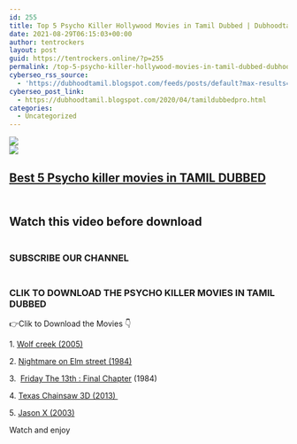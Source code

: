 ```yaml
---
id: 255
title: Top 5 Psycho Killer Hollywood Movies in Tamil Dubbed | Dubhoodtamil |
date: 2021-08-29T06:15:03+00:00
author: tentrockers
layout: post
guid: https://tentrockers.online/?p=255
permalink: /top-5-psycho-killer-hollywood-movies-in-tamil-dubbed-dubhoodtamil/
cyberseo_rss_source:
  - 'https://dubhoodtamil.blogspot.com/feeds/posts/default?max-results=150&start-index=301'
cyberseo_post_link:
  - https://dubhoodtamil.blogspot.com/2020/04/tamildubbedpro.html
categories:
  - Uncategorized
---
```

<div class="media_block">
  <img src="https://img.youtube.com/vi/DfePvPvKdfU/default.jpg" class="media_thumbnail" />
</div>

<div>
  <img src="https://lh6.googleusercontent.com/proxy/1gVEXJhmrVT30Zow5CKEGi_4JGMyU5QYCc-UGZvTfxibgE9GDEPIP3IdnWooMHbCltkZY9BGOt4E4yNf" class="ff-og-image-inserted" />
</div>

## <u><span>Best 5 Psycho killer movies in TAMIL DUBBED</span></u>

## <span><br /> Watch this video before download</span>

<div>
  <p>
  </p>
</div>

### <span><br /> SUBSCRIBE OUR CHANNEL</span>

### <span><br /> CLIK TO DOWNLOAD THE PSYCHO KILLER MOVIES IN TAMIL DUBBED</span>

<div readability="5.0927835051546">
  <p>
  </p>
  
  <p>
    👉<span>Clik to Download the Movies</span> 👇
  </p>
  
  <p>
    1. <a href="http://d1.uptofiles.site//files/Tamil%20Dubbed%20Movies/Wolf%20Creek%20(2005)/Wolf%20Creek%20(640x360)/Wolf%20Creek%20HD%20Sample.mp4" target="_blank" rel="noopener">Wolf creek (2005)</a>
  </p>
  
  <p>
    2. <a href="http://d6.uptofiles.site//files/Tamil%20Dubbed%20Movies/A%20Nightmare%20on%20Elm%20Street%20(1984)/A%20Nightmare%20on%20Elm%20Street%20(640x360)/A%20Nightmare%20on%20Elm%20Street%20HD.mp4" target="_blank" rel="noopener">Nightmare on Elm street (1984)</a>
  </p>
  
  <p>
    3.&nbsp; <a href="http://d8.uptofiles.site//files/Tamil%20Dubbed%20Movies/Friday%20The%2013th%20The%20Final%20Chapter%20(1984)/Friday%20The%2013th%20The%20Final%20Chapter%20(640x360)/Friday%20The%2013th%20The%20Final%20Chapter%20HD.mp4" target="_blank" rel="noopener">Friday The 13th : Final Chapter</a>&nbsp;(1984)
  </p>
  
  <p>
    4. <a href="http://d7.uptofiles.site//files/Tamil%20Dubbed%20Movies/Texas%20Chainsaw%20(2013)/Texas%20Chainsaw%20(640x360)/Texas%20Chainsaw%20HD.mp4" target="_blank" rel="noopener">Texas Chainsaw 3D (2013)&nbsp;</a>
  </p>
  
  <p>
    5. <a href="http://d8.uptofiles.site//files/Tamil%20Dubbed%20Movies/Jason%20X%20(2001)/Jason%20X%20(640x360)/Jason%20X%20(2001)%20(640x360).mp4" target="_blank" rel="noopener">Jason X (2003)</a>
  </p>
  
  <p>
    Watch and enjoy
  </p>
</div>